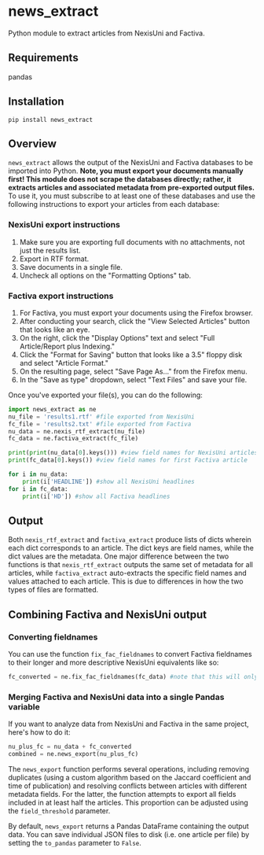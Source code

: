 # news_extract
 Python module to extract articles from NexisUni and Factiva.
 
## Requirements

pandas

## Installation

```pip install news_extract```

## Overview

```news_extract``` allows the output of the NexisUni and Factiva databases to be imported into Python. **Note, you must export your documents manually first! This module does not scrape the databases directly; rather, it extracts articles and associated metadata from pre-exported output files.** To use it, you must subscribe to at least one of these databases and use the following instructions to export your articles from each database:

### NexisUni export instructions

1. Make sure you are exporting full documents with no attachments, not just the results list.
2. Export in RTF format.
3. Save documents in a single file.
4. Uncheck all options on the "Formatting Options" tab.

### Factiva export instructions

1. For Factiva, you must export your documents using the Firefox browser.
2. After conducting your search, click the "View Selected Articles" button that looks like an eye.
3. On the right, click the "Display Options" text and select "Full Article/Report plus Indexing."
4. Click the "Format for Saving" button that looks like a 3.5" floppy disk and select "Article Format."
5. On the resulting page, select "Save Page As..." from the Firefox menu.
6. In the "Save as type" dropdown, select "Text Files" and save your file.

Once you've exported your file(s), you can do the following:

```python
import news_extract as ne
nu_file = 'results1.rtf' #file exported from NexisUni
fc_file = 'results2.txt' #file exported from Factiva
nu_data = ne.nexis_rtf_extract(nu_file)
fc_data = ne.factiva_extract(fc_file)

print(print(nu_data[0].keys())) #view field names for NexisUni articles
print(fc_data[0].keys()) #view field names for first Factiva article

for i in nu_data:
    print(i['HEADLINE']) #show all NexisUni headlines
for i in fc_data:
    print(i['HD']) #show all Factiva headlines
```

## Output

Both ```nexis_rtf_extract``` and ```factiva_extract``` produce lists of dicts wherein each dict corresponds to an article. The dict keys are field names, while the dict values are the metadata. One major difference between the two functions is that ```nexis_rtf_extract``` outputs the same set of metadata for all articles, while ```factiva_extract``` auto-extracts the specific field names and values attached to each article. This is due to differences in how the two types of files are formatted.

## Combining Factiva and NexisUni output

### Converting fieldnames

You can use the function ```fix_fac_fieldnames``` to convert Factiva fieldnames to their longer and more descriptive NexisUni equivalents like so:

```python
fc_converted = ne.fix_fac_fieldnames(fc_data) #note that this will only convert eight common field names, leaving the rest intact
```

### Merging Factiva and NexisUni data into a single Pandas variable

If you want to analyze data from NexisUni and Factiva in the same project, here's how to do it:

```python
nu_plus_fc = nu_data + fc_converted
combined = ne.news_export(nu_plus_fc)
```

The ```news_export``` function performs several operations, including removing duplicates (using a custom algorithm based on the Jaccard coefficient and time of publication) and resolving conflicts between articles with different metadata fields. For the latter, the function attempts to export all fields included in at least half the articles. This proportion can be adjusted using the ```field_threshold``` parameter.

By default, ```news_export``` returns a Pandas DataFrame containing the output data. You can save individual JSON files to disk (i.e. one article per file) by setting the ```to_pandas``` parameter to ```False```.
